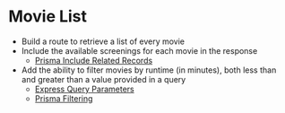 # Movie List

- Build a route to retrieve a list of every movie
- Include the available screenings for each movie in the response
    - [Prisma Include Related Records](https://www.prisma.io/docs/reference/api-reference/prisma-client-reference#include)
- Add the ability to filter movies by runtime (in minutes), both less than and greater than a value provided in a query
    - [Express Query Parameters](https://masteringjs.io/tutorials/express/query-parameters)
    - [Prisma Filtering](https://www.prisma.io/docs/concepts/components/prisma-client/filtering-and-sorting)

